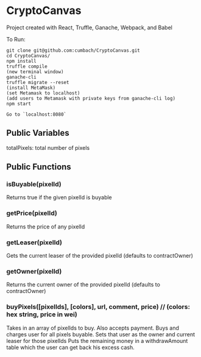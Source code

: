 # CryptoCanvas
Project created with React, Truffle, Ganache, Webpack, and Babel

To Run:

```
git clone git@github.com:cumbach/CryptoCanvas.git
cd CryptoCanvas/
npm install
truffle compile
(new terminal window)
ganache-cli
truffle migrate --reset
(install MetaMask)
(set Metamask to localhost)
(add users to Metamask with private keys from ganache-cli log)
npm start

Go to `localhost:8080`
```

## Public Variables
totalPixels: total number of pixels


## Public Functions

### isBuyable(pixelId)
Returns true if the given pixelId is buyable

### getPrice(pixelId)
Returns the price of any pixelId

### getLeaser(pixelId)
Gets the current leaser of the provided pixelId (defaults to contractOwner)

### getOwner(pixelId)
Returns the current owner of the provided pixelId (defaults to contractOwner)

### buyPixels([pixelIds], [colors], url, comment, price) // (colors: hex string, price in wei)
Takes in an array of pixelIds to buy. Also accepts payment.
Buys and charges user for all pixels buyable.
Sets that user as the owner and current leaser for those pixelIds
Puts the remaining money in a withdrawAmount table which the user
can get back his excess cash.
